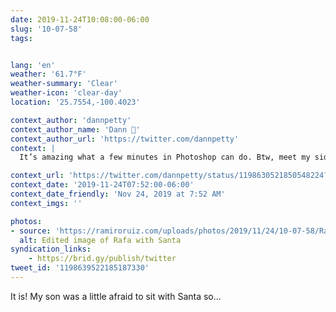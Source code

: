 ```yaml
---
date: 2019-11-24T10:08:00-06:00
slug: '10-07-58'
tags:


lang: 'en'
weather: '61.7°F'
weather-summary: 'Clear'
weather-icon: 'clear-day'
location: '25.7554,-100.4023'

context_author: 'dannpetty'
context_author_name: 'Dann 🤙'
context_author_url: 'https://twitter.com/dannpetty'
context: |
  It’s amazing what a few minutes in Photoshop can do. Btw, meet my side of the family. Mom, Dad, older brother and his fam.‪

context_url: 'https://twitter.com/dannpetty/status/1198630521850548224?s=12'
context_date: '2019-11-24T07:52:00-06:00'
context_date_friendly: 'Nov 24, 2019 at 7:52 AM'
context_imgs: ''

photos:
- source: 'https://ramiroruiz.com/uploads/photos/2019/11/24/10-07-58/Rafa-Santa.gif'
  alt: Edited image of Rafa with Santa
syndication_links:
    - https://brid.gy/publish/twitter
tweet_id: '1198639522185187330'
---
```

It is! My son was a little afraid to sit with Santa so...
